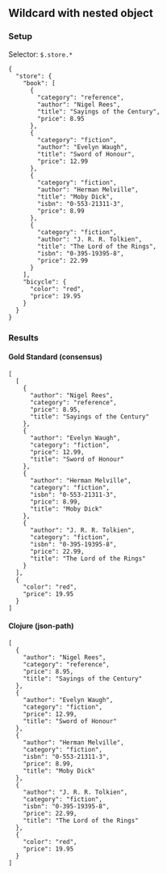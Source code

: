 ## Wildcard with nested object

### Setup
Selector: `$.store.*`

    {
      "store": {
        "book": [
          {
            "category": "reference",
            "author": "Nigel Rees",
            "title": "Sayings of the Century",
            "price": 8.95
          },
          {
            "category": "fiction",
            "author": "Evelyn Waugh",
            "title": "Sword of Honour",
            "price": 12.99
          },
          {
            "category": "fiction",
            "author": "Herman Melville",
            "title": "Moby Dick",
            "isbn": "0-553-21311-3",
            "price": 8.99
          },
          {
            "category": "fiction",
            "author": "J. R. R. Tolkien",
            "title": "The Lord of the Rings",
            "isbn": "0-395-19395-8",
            "price": 22.99
          }
        ],
        "bicycle": {
          "color": "red",
          "price": 19.95
        }
      }
    }

### Results
####  Gold Standard (consensus)

    [
      [
        {
          "author": "Nigel Rees", 
          "category": "reference", 
          "price": 8.95, 
          "title": "Sayings of the Century"
        }, 
        {
          "author": "Evelyn Waugh", 
          "category": "fiction", 
          "price": 12.99, 
          "title": "Sword of Honour"
        }, 
        {
          "author": "Herman Melville", 
          "category": "fiction", 
          "isbn": "0-553-21311-3", 
          "price": 8.99, 
          "title": "Moby Dick"
        }, 
        {
          "author": "J. R. R. Tolkien", 
          "category": "fiction", 
          "isbn": "0-395-19395-8", 
          "price": 22.99, 
          "title": "The Lord of the Rings"
        }
      ], 
      {
        "color": "red", 
        "price": 19.95
      }
    ]

#### Clojure (json-path)

    [
      {
        "author": "Nigel Rees", 
        "category": "reference", 
        "price": 8.95, 
        "title": "Sayings of the Century"
      }, 
      {
        "author": "Evelyn Waugh", 
        "category": "fiction", 
        "price": 12.99, 
        "title": "Sword of Honour"
      }, 
      {
        "author": "Herman Melville", 
        "category": "fiction", 
        "isbn": "0-553-21311-3", 
        "price": 8.99, 
        "title": "Moby Dick"
      }, 
      {
        "author": "J. R. R. Tolkien", 
        "category": "fiction", 
        "isbn": "0-395-19395-8", 
        "price": 22.99, 
        "title": "The Lord of the Rings"
      }, 
      {
        "color": "red", 
        "price": 19.95
      }
    ]

